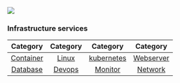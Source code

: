 ![](https://www.reliancedigital.in/wp-content/uploads/2021/04/cover_choose_linux_distr.jpg)

### Infrastructure services

|        Category        |     Category     |         Category         |        Category        |
| :--------------------: | :--------------: | :----------------------: | :--------------------: |
| [Container](Container) |  [Linux](Linux)  | [kubernetes](kubernetes) | [Webserver](Webserver) |
|  [Database](Database)  | [Devops](devops) |    [Monitor](Monitor)    |   [Network](Network)   |
